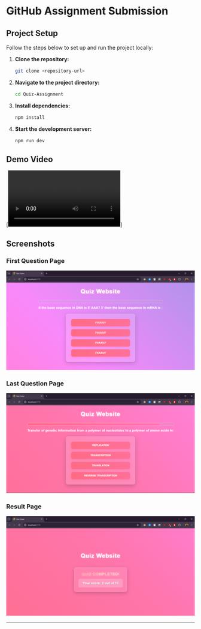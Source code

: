 # GitHub Assignment Submission

## Project Setup

Follow the steps below to set up and run the project locally:

1. **Clone the repository:**
   ```sh
   git clone <repository-url>
   ```

2. **Navigate to the project directory:**
   ```sh
   cd Quiz-Assignment
   ```

3. **Install dependencies:**
   ```sh
   npm install
   ```

4. **Start the development server:**
   ```sh
   npm run dev
   ```

## Demo Video

[![Watch the video](./src/assets/V1.mp4)]

## Screenshots

### First Question Page
![First Question Page](./src/assets/S1.png)

### Last Question Page
![Last Question Page](./src/assets/S2.png)

### Result Page
![Result Page](./src/assets/S3.png)

---

